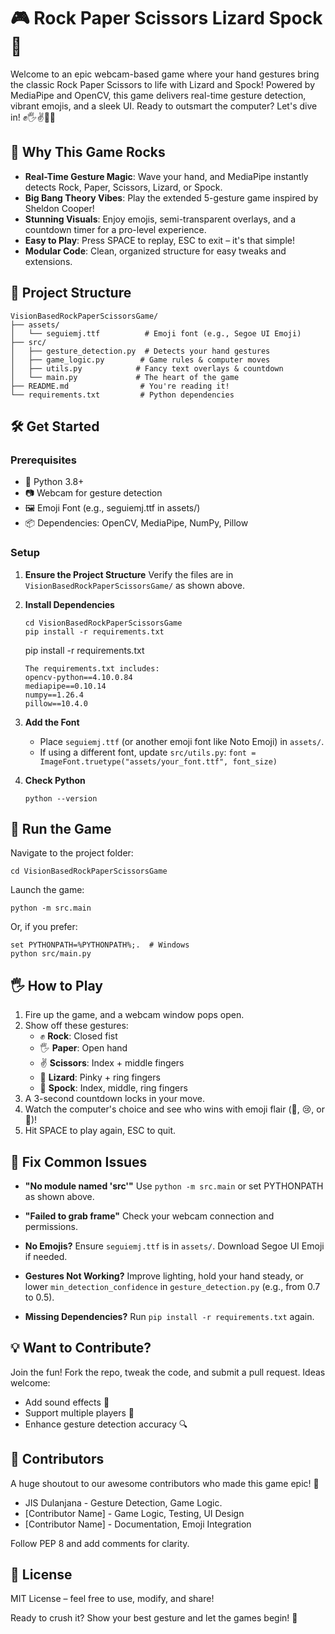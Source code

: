 # 🎮 Rock Paper Scissors Lizard Spock 🚀

Welcome to an epic webcam-based game where your hand gestures bring the classic Rock Paper Scissors to life with Lizard and Spock! Powered by MediaPipe and OpenCV, this game delivers real-time gesture detection, vibrant emojis, and a sleek UI. Ready to outsmart the computer? Let's dive in! ✊🖐️✌️🦎🖖

## 🌟 Why This Game Rocks

- **Real-Time Gesture Magic**: Wave your hand, and MediaPipe instantly detects Rock, Paper, Scissors, Lizard, or Spock.
- **Big Bang Theory Vibes**: Play the extended 5-gesture game inspired by Sheldon Cooper!
- **Stunning Visuals**: Enjoy emojis, semi-transparent overlays, and a countdown timer for a pro-level experience.
- **Easy to Play**: Press SPACE to replay, ESC to exit – it's that simple!
- **Modular Code**: Clean, organized structure for easy tweaks and extensions.

## 📂 Project Structure
```
VisionBasedRockPaperScissorsGame/
├── assets/
│   └── seguiemj.ttf          # Emoji font (e.g., Segoe UI Emoji)
├── src/
│   ├── gesture_detection.py  # Detects your hand gestures
│   ├── game_logic.py        # Game rules & computer moves
│   ├── utils.py            # Fancy text overlays & countdown
│   └── main.py             # The heart of the game
├── README.md                # You're reading it!
└── requirements.txt         # Python dependencies
```
## 🛠️ Get Started

### Prerequisites

- 🐍 Python 3.8+
- 📷 Webcam for gesture detection
- 🖼️ Emoji Font (e.g., seguiemj.ttf in assets/)
- 📦 Dependencies: OpenCV, MediaPipe, NumPy, Pillow

### Setup

1. **Ensure the Project Structure**
   Verify the files are in `VisionBasedRockPaperScissorsGame/` as shown above.

2. **Install Dependencies**
   ```
   cd VisionBasedRockPaperScissorsGame
   pip install -r requirements.txt
   ```
   pip install -r requirements.txt
   ```
   The requirements.txt includes:
   opencv-python==4.10.0.84
   mediapipe==0.10.14
   numpy==1.26.4
   pillow==10.4.0
   ```

3. **Add the Font**
   - Place `seguiemj.ttf` (or another emoji font like Noto Emoji) in `assets/`.
   - If using a different font, update `src/utils.py`: `font = ImageFont.truetype("assets/your_font.ttf", font_size)`

4. **Check Python**
   ```
   python --version
   ```

## 🎉 Run the Game

Navigate to the project folder:
```
cd VisionBasedRockPaperScissorsGame
```

Launch the game:
```
python -m src.main
```

Or, if you prefer:
```
set PYTHONPATH=%PYTHONPATH%;.  # Windows
python src/main.py
```

## 🖐️ How to Play

1. Fire up the game, and a webcam window pops open.
2. Show off these gestures:
   - ✊ **Rock**: Closed fist
   - 🖐️ **Paper**: Open hand
   - ✌️ **Scissors**: Index + middle fingers
   - 🦎 **Lizard**: Pinky + ring fingers
   - 🖖 **Spock**: Index, middle, ring fingers
3. A 3-second countdown locks in your move.
4. Watch the computer's choice and see who wins with emoji flair (🎉, 😢, or 🤝)!
5. Hit SPACE to play again, ESC to quit.

## 🔧 Fix Common Issues

- **"No module named 'src'"**
  Use `python -m src.main` or set PYTHONPATH as shown above.
  
- **"Failed to grab frame"**
  Check your webcam connection and permissions.
  
- **No Emojis?**
  Ensure `seguiemj.ttf` is in `assets/`. Download Segoe UI Emoji if needed.
  
- **Gestures Not Working?**
  Improve lighting, hold your hand steady, or lower `min_detection_confidence` in `gesture_detection.py` (e.g., from 0.7 to 0.5).
  
- **Missing Dependencies?**
  Run `pip install -r requirements.txt` again.

## 💡 Want to Contribute?

Join the fun! Fork the repo, tweak the code, and submit a pull request. Ideas welcome:
- Add sound effects 🎵
- Support multiple players 👥
- Enhance gesture detection accuracy 🔍

## 👥 Contributors

A huge shoutout to our awesome contributors who made this game epic! 🎉
- JIS Dulanjana -  Gesture Detection, Game Logic.
- [Contributor Name] - Game Logic, Testing, UI Design
- [Contributor Name] - Documentation, Emoji Integration

Follow PEP 8 and add comments for clarity.

## 📜 License

MIT License – feel free to use, modify, and share!

Ready to crush it? Show your best gesture and let the games begin! 🚀

